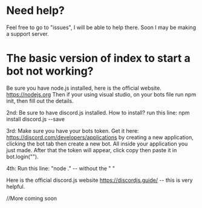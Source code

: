 # Need help?
Feel free to go to "issues", I will be able to help there. Soon I may be making a support server.

# The basic version of index to start a bot not working?
Be sure you have node.js installed, here is the official website. https://nodejs.org
Then if your using visual studio, on your bots file run npm init, then fill out the details.

2nd: Be sure to have discord.js installed. How to install? run this line: npm install discord.js --save

3rd: Make sure you have your bots token. Get it here: https://discord.com/developers/applications by creating a new application, clicking the bot tab then create a new bot. All inside your application you just made. After that the token will appear, click copy then paste it in bot.login("").

4th: Run this line: "node ." -- without the " "

Here is the official discord.js website https://discordjs.guide/ -- this is very helpful.

//More coming soon


